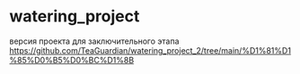 # watering_project

версия проекта для заключительного этапа https://github.com/TeaGuardian/watering_project_2/tree/main/%D1%81%D1%85%D0%B5%D0%BC%D1%8B
